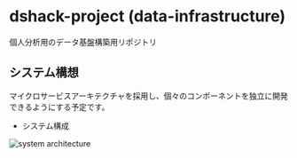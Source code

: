 # dshack-project (data-infrastructure)

個人分析用のデータ基盤構築用リポジトリ

## システム構想

マイクロサービスアーキテクチャを採用し、個々のコンポーネントを独立に開発できるようにする予定です。

- システム構成



![system architecture](https://user-images.githubusercontent.com/56133802/75120700-c6fee000-56d0-11ea-9aef-3acb68ee168e.png)
